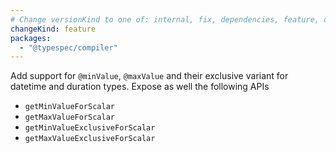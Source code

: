 ```yaml
---
# Change versionKind to one of: internal, fix, dependencies, feature, deprecation, breaking
changeKind: feature
packages:
  - "@typespec/compiler"
---
```


Add support for `@minValue`, `@maxValue` and their exclusive variant for datetime and duration types.
Expose as well the following APIs
- `getMinValueForScalar`
- `getMaxValueForScalar`
- `getMinValueExclusiveForScalar`
- `getMaxValueExclusiveForScalar`
